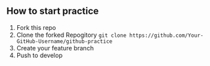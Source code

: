 ## How to start practice

1. Fork this repo
2. Clone the forked Repogitory
   `git clone https://github.com/Your-GitHub-Username/github-practice`
3. Create your feature branch
4. Push to develop
